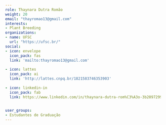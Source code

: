```yaml
---
role: Thaynara Dutra Romão
weight: 20
email: "thayromao13@gmail.com"
interests:
- Plant Breeding
organizations:
- name: UFSC
  url: "https://ufsc.br/"
social:
- icon: envelope
  icon_pack: fas
  link: 'mailto:thayromao13@gmail.com'
  
- icon: lattes
  icon_pack: ai
  link: 'http://lattes.cnpq.br/1821583746353903'
  
- icon: linkedin-in
  icon_pack: fab
  link: https://www.linkedin.com/in/thaynara-dutra-rom%C3%A3o-3b2097299
  

user_groups:
- Estudantes de Graduação
---
```


